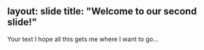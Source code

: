 layout: slide
title: "Welcome to our second slide!"
---
Your text
I hope all this gets me where I want to go...
